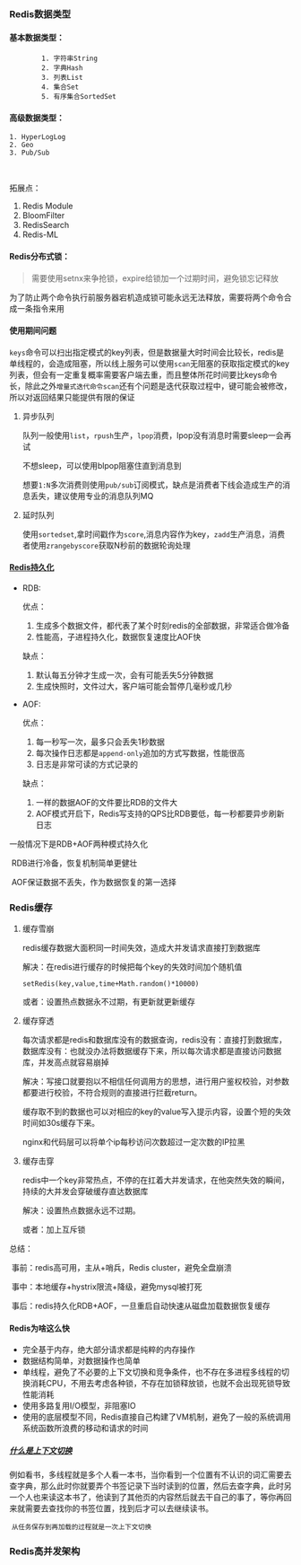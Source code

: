 ### Redis数据类型

#### 基本数据类型：

     		1. 字符串String
     		2. 字典Hash
     		3. 列表List
     		4. 集合Set
     		5. 有序集合SortedSet

#### 高级数据类型：

    1. HyperLogLog
    2. Geo
    3. Pub/Sub

​     

拓展点：

1. Redis Module
2. BloomFilter
3. RedisSearch
4. Redis-ML



#### Redis分布式锁：

> 需要使用setnx来争抢锁，expire给锁加一个过期时间，避免锁忘记释放

为了防止两个命令执行前服务器宕机造成锁可能永远无法释放，需要将两个命令合成一条指令来用



#### 使用期间问题

`keys`命令可以扫出指定模式的key列表，但是数据量大时时间会比较长，redis是单线程的，会造成阻塞，所以线上服务可以使用`scan`无阻塞的获取指定模式的key列表，但会有一定重复概率需要客户端去重，而且整体所花时间要比keys命令长，除此之外`增量式迭代命令scan`还有个问题是迭代获取过程中，键可能会被修改，所以对返回结果只能提供有限的保证

1. 异步队列

   队列一般使用`list`，`rpush`生产，`lpop`消费，lpop没有消息时需要sleep一会再试

   不想sleep，可以使用blpop阻塞住直到消息到

   想要`1:N`多次消费则使用`pub/sub`订阅模式，缺点是消费者下线会造成生产的消息丢失，建议使用专业的消息队列MQ

2. 延时队列

   使用`sortedset`,拿时间戳作为`score`,消息内容作为key，`zadd`生产消息，消费者使用`zrangebyscore`获取N秒前的数据轮询处理



#### [Redis持久化](https://github.com/shishan100/Java-Interview-Advanced/blob/master/docs/high-concurrency/redis-persistence.md)

* RDB:

  优点：

  1. 生成多个数据文件，都代表了某个时刻redis的全部数据，非常适合做冷备
  2. 性能高，子进程持久化，数据恢复速度比AOF快

  缺点：

  1. 默认每五分钟才生成一次，会有可能丢失5分钟数据
  2. 生成快照时，文件过大，客户端可能会暂停几毫秒或几秒

* AOF:

  优点：

  1. 每一秒写一次，最多只会丢失1秒数据
  2. 每次操作日志都是`append-only`追加的方式写数据，性能很高
  3. 日志是非常可读的方式记录的

  缺点：

  1. 一样的数据AOF的文件要比RDB的文件大
  2. AOF模式开启下，Redis写支持的QPS比RDB要低，每一秒都要异步刷新日志

一般情况下是RDB+AOF两种模式持久化

​	RDB进行冷备，恢复机制简单更健壮

​	AOF保证数据不丢失，作为数据恢复的第一选择



### Redis缓存

1. 缓存雪崩

   redis缓存数据大面积同一时间失效，造成大并发请求直接打到数据库

   解决：在redis进行缓存的时候把每个key的失效时间加个随机值

   `setRedis(key,value,time+Math.random()*10000)`

   或者：设置热点数据永不过期，有更新就更新缓存

2. 缓存穿透

   每次请求都是redis和数据库没有的数据查询，redis没有：直接打到数据库，数据库没有：也就没办法将数据缓存下来，所以每次请求都是直接访问数据库，并发高点就容易崩掉

   解决：写接口就要抱以不相信任何调用方的思想，进行用户鉴权校验，对参数都要进行校验，不符合规则的直接进行拦截return。

   缓存取不到的数据也可以对相应的key的value写入提示内容，设置个短的失效时间如30s缓存下来。

   nginx和代码层可以将单个ip每秒访问次数超过一定次数的IP拉黑

3. 缓存击穿

   redis中一个key非常热点，不停的在扛着大并发请求，在他突然失效的瞬间，持续的大并发会穿破缓存直达数据库

   解决：设置热点数据永远不过期。

   或者：加上互斥锁

总结：

​	事前：redis高可用，主从+哨兵，Redis cluster，避免全盘崩溃

​	事中：本地缓存+hystrix限流+降级，避免mysql被打死

​	事后：redis持久化RDB+AOF，一旦重启自动快速从磁盘加载数据恢复缓存



#### Redis为啥这么快

* 完全基于内存，绝大部分请求都是纯粹的内存操作
* 数据结构简单，对数据操作也简单
* 单线程，避免了不必要的上下文切换和竞争条件，也不存在多进程多线程的切换消耗CPU，不用去考虑各种锁，不存在加锁释放锁，也就不会出现死锁导致性能消耗
* 使用多路复用I/O模型，非阻塞IO
* 使用的底层模型不同，Redis直接自己构建了VM机制，避免了一般的系统调用系统函数所浪费的移动和请求的时间

##### [什么是上下文切换](https://www.cnblogs.com/xrq730/p/5186609.html)

​	例如看书，多线程就是多个人看一本书，当你看到一个位置有不认识的词汇需要去查字典，那么此时你就要弄个书签记录下当时读到的位置，然后去查字典，此时另一个人也来读这本书了，他读到了其他页的内容然后就去干自己的事了，等你再回来就需要去查找你的书签位置，找到后才可以去继续读书。

​	`从任务保存到再加载的过程就是一次上下文切换`



### Redis高并发架构



